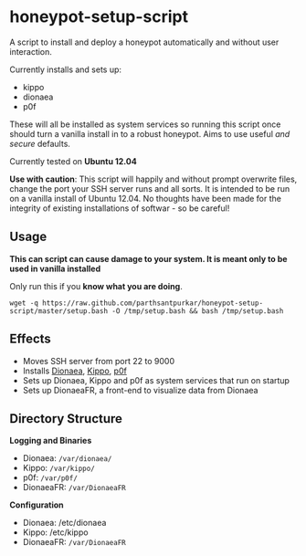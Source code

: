 honeypot-setup-script
=====================

A script to install and deploy a honeypot automatically and without user interaction. 

Currently installs and sets up:

* kippo
* dionaea
* p0f


These will all be installed as system services so running this script once should turn a vanilla install in to a robust honeypot. Aims to use useful _and secure_ defaults. 

Currently tested on **Ubuntu 12.04**

**Use with caution**: This script will happily and without prompt overwrite files, change the port your SSH server runs and all sorts. It is intended to be run on a vanilla install of Ubuntu 12.04. No thoughts have been made for the integrity of existing installations of softwar - so be careful!

Usage
---------------------
**This can script can cause damage to your system. It is meant only to be used in vanilla installed**

Only run this if you **know what you are doing**.

    wget -q https://raw.github.com/parthsantpurkar/honeypot-setup-script/master/setup.bash -O /tmp/setup.bash && bash /tmp/setup.bash

Effects
---------------------

* Moves SSH server from port 22 to 9000
* Installs [Dionaea](http://dionaea.carnivore.it/), [Kippo](http://code.google.com/p/kippo/), [p0f](http://lcamtuf.coredump.cx/p0f3/#/)
* Sets up Dionaea, Kippo and p0f as system services that run on startup
* Sets up DionaeaFR, a front-end to visualize data from Dionaea

Directory Structure
---------------------
**Logging and Binaries**
* Dionaea: `/var/dionaea/`
* Kippo: `/var/kippo/`
* p0f: `/var/p0f/`
* DionaeaFR: `/var/DionaeaFR`

**Configuration**
* Dionaea: /etc/dionaea
* Kippo: /etc/kippo
* DionaeaFR: `/var/DionaeaFR`

